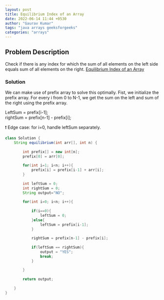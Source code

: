 ```yaml
---
layout: post
title: Equilibrium Index of an Array
date: 2022-06-14 11:44 +0530
author: "Gaurav Kumar"
tags: "java arrays geeksforgeeks"
categories: "arrays"
---
```


## Problem Description

Check if there is any index for which the sum of all elements on the left side equals sum of all elements on the right. [Equilibrium Index of an Array](https://www.geeksforgeeks.org/equilibrium-index-of-an-array/)

### Solution

We can make use of prefix array to solve this optimally. Fist, we initialize the prefix array. For every i from 0 to N-1, we get the sum on the left and sum of the right using the prefix array.  

LeftSum = prefix[i-1];  
rightSum = prefix[n-1] - prefix[i];  

:exclamation: Edge case: for i=0, handle leftSum separately.

```java
class Solution {
    String equilibrium(int arr[], int n) {
        
        int prefix[] = new int[n];
        prefix[0] = arr[0];
        
        for(int i=1; i<n; i++){
            prefix[i] = prefix[i-1] + arr[i];
        }
        
        int leftSum = 0;
        int rightSum = 0;
        String output="NO";
        
        for(int i=0; i<n; i++){
            
            if(i==0){
                leftSum = 0;
            }else{
                leftSum = prefix[i-1];
            }
            
            rightSum = prefix[n-1] - prefix[i];
            
            if(leftSum == rightSum){
                output = "YES";
                break;
            }
            
        }
        
        return output;
        
    }
}
```
